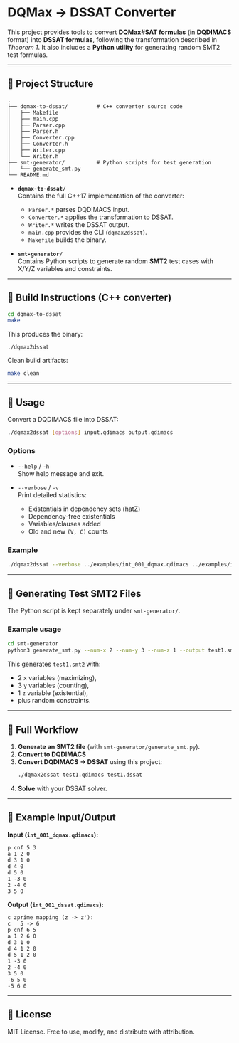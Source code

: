 # DQMax → DSSAT Converter

This project provides tools to convert **DQMax#SAT formulas** (in **DQDIMACS** format) into **DSSAT formulas**, following the transformation described in *Theorem 1*. It also includes a **Python utility** for generating random SMT2 test formulas.

---

## 📂 Project Structure

```
.
├── dqmax-to-dssat/         # C++ converter source code
│   ├── Makefile
│   ├── main.cpp
│   ├── Parser.cpp
│   ├── Parser.h
│   ├── Converter.cpp
│   ├── Converter.h
│   ├── Writer.cpp
│   └── Writer.h
├── smt-generator/          # Python scripts for test generation
│   └── generate_smt.py
└── README.md
```

- **`dqmax-to-dssat/`**  
  Contains the full C++17 implementation of the converter:
  - `Parser.*` parses DQDIMACS input.
  - `Converter.*` applies the transformation to DSSAT.
  - `Writer.*` writes the DSSAT output.
  - `main.cpp` provides the CLI (`dqmax2dssat`).
  - `Makefile` builds the binary.

- **`smt-generator/`**  
  Contains Python scripts to generate random **SMT2** test cases with X/Y/Z variables and constraints.

---

## 🔧 Build Instructions (C++ converter)

```bash
cd dqmax-to-dssat
make
```

This produces the binary:

```
./dqmax2dssat
```

Clean build artifacts:

```bash
make clean
```

---

## 🚀 Usage

Convert a DQDIMACS file into DSSAT:

```bash
./dqmax2dssat [options] input.qdimacs output.qdimacs
```

### Options
- `--help` / `-h`  
  Show help message and exit.

- `--verbose` / `-v`  
  Print detailed statistics:
  - Existentials in dependency sets (hatZ)
  - Dependency-free existentials
  - Variables/clauses added
  - Old and new `(V, C)` counts

### Example
```bash
./dqmax2dssat --verbose ../examples/int_001_dqmax.qdimacs ../examples/int_001_dssat.qdimacs
```

---

## 🧪 Generating Test SMT2 Files

The Python script is kept separately under `smt-generator/`.

### Example usage
```bash
cd smt-generator
python3 generate_smt.py --num-x 2 --num-y 3 --num-z 1 --output test1.smt2
```

This generates `test1.smt2` with:
- 2 `x` variables (maximizing),
- 3 `y` variables (counting),
- 1 `z` variable (existential),
- plus random constraints.

---

## 🔄 Full Workflow

1. **Generate an SMT2 file** (with `smt-generator/generate_smt.py`).  
2. **Convert to DQDIMACS** 
3. **Convert DQDIMACS → DSSAT** using this project:  
   ```bash
   ./dqmax2dssat test1.qdimacs test1.dssat
   ```
4. **Solve** with your DSSAT solver.

---

## 📖 Example Input/Output

**Input (`int_001_dqmax.qdimacs`):**
```
p cnf 5 3
a 1 2 0
d 3 1 0
d 4 0
d 5 0
1 -3 0
2 -4 0
3 5 0
```

**Output (`int_001_dssat.qdimacs`):**
```
c zprime mapping (z -> z'):
c   5 -> 6
p cnf 6 5
a 1 2 6 0
d 3 1 0
d 4 1 2 0
d 5 1 2 0
1 -3 0
2 -4 0
3 5 0
-6 5 0
-5 6 0
```

---

## 📜 License
MIT License. Free to use, modify, and distribute with attribution.
